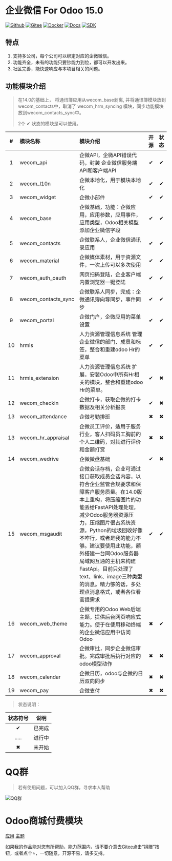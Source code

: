 # 企业微信 For Odoo 15.0


[![Github](http://img.shields.io/badge/Wecom15.0-Github-4cb648.svg?style=flat&colorA=8F8F8F)](https://github.com/rainbow-studio-solution/wecom)
[![Gitee](http://img.shields.io/badge/Wecom15.0-Gitee-875A7B.svg?style=flat&colorA=8F8F8F)](https://gitee.com/rainbowstudio/wecom)
[![Docker](http://img.shields.io/badge/Wecom15.0-Docker-C22D40.svg?style=flat&colorA=8F8F8F)](https://hub.docker.com/r/rainbowstudiosolution/wecom_for_odoo)
[![Docs](http://img.shields.io/badge/Wecom15.0-Docs-F34B7D.svg?style=flat&colorA=8F8F8F)](https://docs.rstudio.xyz/zh/14.0/wecom)
[![SDK](http://img.shields.io/badge/企微SDK-API-F34B7D.svg?style=flat&colorA=8F8F8F)](https://gitee.com/rainbowstudio/wecom_sdk_service/tree/15.0//)

## 特点

1. 支持多公司，每个公司可以绑定对应的企微微信。
2. 功能齐全，未有的功能只要钞能力到位，都可以开发出来。
3. 社区完善，能快速响应与本项目相关的问题。

## 功能模块介绍

> 在14.0的基础上， 将通讯簿应用从wecom_base剥离, 并将通讯簿模块放到wecom_contacts中，取消了 wecom_hrm_syncing 模块，同步功能模块放到wecom_contacts_sync中。
> 
> 2个 ✔ 状态的模块是可以使用。


|   #   | 模块名称            | 模块介绍                                                                                                                                                                                                                                                                                                                                                                                                            | 开源  | 状态  |
| :---: | :------------------ | :------------------------------------------------------------------------------------------------------------------------------------------------------------------------------------------------------------------------------------------------------------------------------------------------------------------------------------------------------------------------------------------------------------------ | :---: | :---: |
|   1   | wecom_api           | 企微API，企微API错误代码，封装 企业微信服务端API和客户端API                                                                                                                                                                                                                                                                                                                                                         |   ✔   |   ✔   |
|   2   | wecom_l10n          | 企微本地化，用于模块本地化                                                                                                                                                                                                                                                                                                                                                                                          |   ✔   |   ✔   |
|   3   | wecom_widget        | 企微小部件                                                                                                                                                                                                                                                                                                                                                                                                          |   ✔   |   ✔   |
|   4   | wecom_base          | 企微基础，功能：企微应用，应用参数，应用事件，应用类型，Odoo相关模型添加企业微信字段                                                                                                                                                                                                                                                                                                                                |   ✔   |   ✔   |
|   5   | wecom_contacts      | 企微联系人，企业微信通讯录应用                                                                                                                                                                                                                                                                                                                                                                                      |   ✔   |   ✔   |
|   6   | wecom_material      | 企微媒体素材，用于资源文件，一次上传可以多次使用                                                                                                                                                                                                                                                                                                                                                                    |   ✔   |   ✔   |
|   7   | wecom_auth_oauth    | 网页扫码登陆，企业客户端内置浏览器一键登陆                                                                                                                                                                                                                                                                                                                                                                          |   ✔   |   ✔   |
|   8   | wecom_contacts_sync | 企微联系人同步，完成：企微通讯簿向导同步，事件同步                                                                                                                                                                                                                                                                                                                                                                  |   ✔   |   ✔   |
|   9   | wecom_portal        | 企微门户，企微应用的菜单设置                                                                                                                                                                                                                                                                                                                                                                                        |   ✔   |   ✔   |
|  10   | hrmis               | 人力资源管理信息系统 管理企业微信的部门、成员和标签，整合和重建odoo Hr的菜单                                                                                                                                                                                                                                                                                                                                        |   ✔   |   ✔   |
|  11   | hrmis_extension     | 人力资源管理信息系统 扩展，安装Odoo中所有Hr相关的模块，整合和重建odoo Hr的菜单。                                                                                                                                                                                                                                                                                                                                    |   ✔   |   ✖   |
|  12   | wecom_checkin       | 企微打卡，获取企微的打卡数据及相关分析报表                                                                                                                                                                                                                                                                                                                                                                          |   ✔   |   ✖   |
|  13   | wecom_attendance    | 企微考勤排班                                                                                                                                                                                                                                                                                                                                                                                                        |   ✖   |   ✖   |
|  13   | wecom_hr_appraisal  | 企微员工评价，适用于服务行业，客人扫码员工胸前的个人二维码，对其进行评价和金额打赏                                                                                                                                                                                                                                                                                                                                  |   ✖   |   ✖   |
|  14   | wecom_wedrive       | 企微微盘基础                                                                                                                                                                                                                                                                                                                                                                                                        |   ✔   |   ✖   |
|  15   | wecom_msgaudit      | 企微会话存档，企业可通过接口获取成员会话内容，以符合企业监管合规要求和保障客户服务质量。在14.0版本上重构，将压缩图片的功能丢给FastAPI处理处理，减少Odoo服务器资源压力，压缩图片很占系统资源，Python的垃圾回收好像不咋行，或者是我的能力不够。建议要使用此功能，额外搭建一台同Odoo服务器局域网互通的主机来构建FastApi。目前只处理了text、link、image三种类型的消息。精力够的话，多处理点消息格式，或者各位看官提需求 |   ✔   |   ✔   |
|  16   | wecom_web_theme     | 企微专用的Odoo Web后端主题，提供后台网页响应式能力。便于在使用移动终端的企业微信应用中访问Odoo                                                                                                                                                                                                                                                                                                                      |   ✖   |   ✔   |
|  17   | wecom_approval      | 企微审批，同步企业微信审批。完成审批后执行对应的odoo模型动作                                                                                                                                                                                                                                                                                                                                                        |   ✖   |   ✖   |
|  18   | wecom_calendar      | 企微日历，odoo与企微的日历双向同步                                                                                                                                                                                                                                                                                                                                                                                  |   ✖   |   ✖   |
|  19   | wecom_pay           | 企微支付                                                                                                                                                                                                                                                                                                                                                                                                            |   ✖   |   ✖   |

> 状态说明：
> 
| 状态符号 |  说明  |
| :------: | :----: |
|    ✔     | 已完成 |
|  .....   | 进行中 |
|    ✖     | 未开始 |

# QQ群

>若有使用问题，可以加入QQ群，寻求本人帮助

![QQ群](doc/img/QQ群二维码.png)

# Odoo商城付费模块

<a href="https://apps.odoo.com/apps/modules/browse?search=RStudio" target="_blank">应用</a>
<a href="https://apps.odoo.com/apps/themes/browse?search=RStudio" target="_blank">主题</a>


如果我的作品能对您有所帮助，能力范围内，请不要介意去<a href="https://gitee.com/rainbowstudio/wecom">Gitee</a>点击“捐赠”按钮，或者点个⭐，一切随意，开源不易，请多支持。
